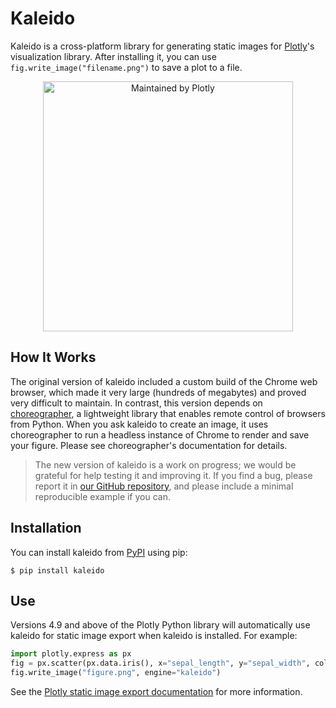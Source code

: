 # Kaleido

Kaleido is a cross-platform library for generating static images for [Plotly][plotly]'s visualization library.
After installing it, you can use `fig.write_image("filename.png")` to save a plot to a file.

<div align="center">
  <a href="https://dash.plotly.com/project-maintenance">
    <img src="https://dash.plotly.com/assets/images/maintained-by-plotly.png" width="400px" alt="Maintained by Plotly">
  </a>
</div>

## How It Works

The original version of kaleido included a custom build of the Chrome web browser,
which made it very large (hundreds of megabytes) and proved very difficult to maintain.
In contrast,
this version depends on [choreographer][choreographer],
a lightweight library that enables remote control of browsers from Python.
When you ask kaleido to create an image,
it uses choreographer to run a headless instance of Chrome to render and save your figure.
Please see choreographer's documentation for details.

> The new version of kaleido is a work on progress; we would be grateful for help testing it and improving it.
> If you find a bug, please report it in [our GitHub repository][repo],
> and please include a minimal reproducible example if you can.

## Installation

You can install kaleido from [PyPI][pypi] using pip:

```
$ pip install kaleido
```

## Use

Versions 4.9 and above of the Plotly Python library will automatically use kaleido for static image export when kaleido is installed.
For example:

```python
import plotly.express as px
fig = px.scatter(px.data.iris(), x="sepal_length", y="sepal_width", color="species")
fig.write_image("figure.png", engine="kaleido")
```

See the [Plotly static image export documentation][plotly-export] for more information.

[choreographer]: https://pypi.org/project/choreographer/
[plotly]: https://plotly.com/
[plotly-export]: https://plotly.com/python/static-image-export/
[pypi]: https://pypi.org/
[repo]: https://github.com/plotly/Kaleido
